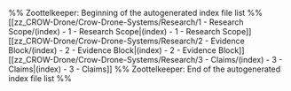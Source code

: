 %% Zoottelkeeper: Beginning of the autogenerated index file list  %%
 [[zz_CROW-Drone/Crow-Drone-Systems/Research/1 - Research Scope/(index) - 1 - Research Scope|(index) - 1 - Research Scope]]
 [[zz_CROW-Drone/Crow-Drone-Systems/Research/2 - Evidence Block/(index) - 2 - Evidence Block|(index) - 2 - Evidence Block]]
 [[zz_CROW-Drone/Crow-Drone-Systems/Research/3 - Claims/(index) - 3 - Claims|(index) - 3 - Claims]]
%% Zoottelkeeper: End of the autogenerated index file list  %%
